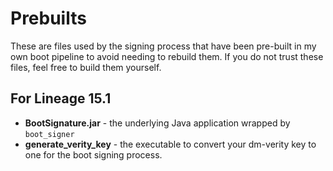 # Prebuilts

These are files used by the signing process that have been pre-built in my own boot pipeline
to avoid needing to rebuild them. If you do not trust these files, feel free to build them yourself.

## For Lineage 15.1

* **BootSignature.jar** - the underlying Java application wrapped by `boot_signer`
* **generate_verity_key** - the executable to convert your dm-verity key to one for the boot signing process.